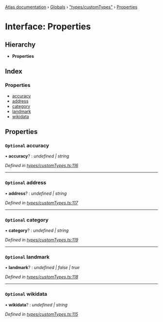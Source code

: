 [Atlas documentation](../README.md) › [Globals](../globals.md) › ["types/customTypes"](../modules/_types_customtypes_.md) › [Properties](_types_customtypes_.properties.md)

# Interface: Properties

## Hierarchy

* **Properties**

## Index

### Properties

* [accuracy](_types_customtypes_.properties.md#optional-accuracy)
* [address](_types_customtypes_.properties.md#optional-address)
* [category](_types_customtypes_.properties.md#optional-category)
* [landmark](_types_customtypes_.properties.md#optional-landmark)
* [wikidata](_types_customtypes_.properties.md#optional-wikidata)

## Properties

### `Optional` accuracy

• **accuracy**? : *undefined | string*

*Defined in [types/customTypes.ts:116](https://github.com/chronark/atlas/blob/76cab4c/src/types/customTypes.ts#L116)*

___

### `Optional` address

• **address**? : *undefined | string*

*Defined in [types/customTypes.ts:117](https://github.com/chronark/atlas/blob/76cab4c/src/types/customTypes.ts#L117)*

___

### `Optional` category

• **category**? : *undefined | string*

*Defined in [types/customTypes.ts:119](https://github.com/chronark/atlas/blob/76cab4c/src/types/customTypes.ts#L119)*

___

### `Optional` landmark

• **landmark**? : *undefined | false | true*

*Defined in [types/customTypes.ts:118](https://github.com/chronark/atlas/blob/76cab4c/src/types/customTypes.ts#L118)*

___

### `Optional` wikidata

• **wikidata**? : *undefined | string*

*Defined in [types/customTypes.ts:115](https://github.com/chronark/atlas/blob/76cab4c/src/types/customTypes.ts#L115)*
